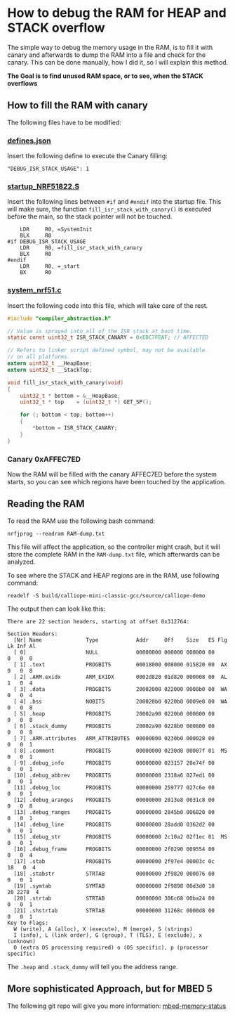 # How to debug the RAM for HEAP and STACK overflow

The simple way to debug the memory usage in the RAM, is to fill it with canary 
and afterwards to dump the RAM into a file and check for the canary. 
This can be done manually, how I did it, so I will explain this method.

**The Goal is to find unused RAM space, or to see, when the STACK overflows**

## How to fill the RAM with canary

The following files have to be modified:

### [defines.json](defines.json)
Insert the following define to execute the Canary filling:
```[bash]
"DEBUG_ISR_STACK_USAGE": 1
```

### [startup_NRF51822.S](yotta_modules/mbed-classic/targets/cmsis/TARGET_NORDIC/TARGET_MCU_NRF51822/TOOLCHAIN_GCC_ARM/startup_NRF51822.S) 

Insert the following lines between `#if` and `#endif` into the startup file.
This will make sure, the function `fill_isr_stack_with_canary()` 
is executed before the main, so the stack pointer will not be touched.

```[bash]
    LDR     R0, =SystemInit
    BLX     R0
#if DEBUG_ISR_STACK_USAGE
    LDR     R0, =fill_isr_stack_with_canary
    BLX     R0
#endif
    LDR     R0, =_start
    BX      R0
```

### [system_nrf51.c](yotta_modules/mbed-classic/targets/cmsis/TARGET_NORDIC/TARGET_MCU_NRF51822/system_nrf51.c)

Insert the following code into this file, which will take care of the rest.

``` c
#include "compiler_abstraction.h"

// Value is sprayed into all of the ISR stack at boot time.
static const uint32_t ISR_STACK_CANARY = 0xEDC7FEAF; // AFFECTED

// Refers to linker script defined symbol, may not be available
// on all platforms.
extern uint32_t __HeapBase;
extern uint32_t __StackTop;

void fill_isr_stack_with_canary(void)
{
    uint32_t * bottom = &__HeapBase;
    uint32_t * top    = (uint32_t *) GET_SP();

    for (; bottom < top; bottom++)
    {
        *bottom = ISR_STACK_CANARY;
    }
}

```


### Canary 0xAFFEC7ED

Now the RAM will be filled with the canary AFFEC7ED before the system starts, so you can see
which regions have been touched by the application.

## Reading the RAM

To read the RAM use the following bash command:
```[bash]
nrfjprog --readram RAM-dump.txt
```
This file will affect the application, so the controller might crash, 
but it will store the complete RAM in the `RAM-dump.txt` file, which afterwards can be analyzed.

To see where the STACK and HEAP regions are in the RAM, use following command:
```[bash] 
readelf -S build/calliope-mini-classic-gcc/source/calliope-demo
```

The output then can look like this:
```[bash]
There are 22 section headers, starting at offset 0x312764:

Section Headers:
  [Nr] Name              Type            Addr     Off    Size   ES Flg Lk Inf Al
  [ 0]                   NULL            00000000 000000 000000 00      0   0  0
  [ 1] .text             PROGBITS        00018000 008000 015820 00  AX  0   0  8
  [ 2] .ARM.exidx        ARM_EXIDX       0002d820 01d820 000008 00  AL  1   0  4
  [ 3] .data             PROGBITS        20002000 022000 0000b0 00  WA  0   0  4
  [ 4] .bss              NOBITS          200020b0 0220b0 0009e0 00  WA  0   0  8
  [ 5] .heap             PROGBITS        20002a90 0220b0 000800 00      0   0  8
  [ 6] .stack_dummy      PROGBITS        20002a90 0228b0 000800 00      0   0  8
  [ 7] .ARM.attributes   ARM_ATTRIBUTES  00000000 0230b0 000028 00      0   0  1
  [ 8] .comment          PROGBITS        00000000 0230d8 00007f 01  MS  0   0  1
  [ 9] .debug_info       PROGBITS        00000000 023157 20e74f 00      0   0  1
  [10] .debug_abbrev     PROGBITS        00000000 2318a6 027ed1 00      0   0  1
  [11] .debug_loc        PROGBITS        00000000 259777 027c6e 00      0   0  1
  [12] .debug_aranges    PROGBITS        00000000 2813e8 0031c8 00      0   0  8
  [13] .debug_ranges     PROGBITS        00000000 2845b0 006820 00      0   0  1
  [14] .debug_line       PROGBITS        00000000 28add0 0362d2 00      0   0  1
  [15] .debug_str        PROGBITS        00000000 2c10a2 02f1ec 01  MS  0   0  1
  [16] .debug_frame      PROGBITS        00000000 2f0290 009554 00      0   0  4
  [17] .stab             PROGBITS        00000000 2f97e4 00003c 0c     18   0  4
  [18] .stabstr          STRTAB          00000000 2f9820 000076 00      0   0  1
  [19] .symtab           SYMTAB          00000000 2f9898 00d3d0 10     20 2278  4
  [20] .strtab           STRTAB          00000000 306c68 00ba24 00      0   0  1
  [21] .shstrtab         STRTAB          00000000 31268c 0000d8 00      0   0  1
Key to Flags:
  W (write), A (alloc), X (execute), M (merge), S (strings)
  I (info), L (link order), G (group), T (TLS), E (exclude), x (unknown)
  O (extra OS processing required) o (OS specific), p (processor specific)
```

The `.heap` and `.stack_dummy` will tell you the address range.
 
 
## More sophisticated Approach, but for MBED 5 

The following git repo will give you more information:
[mbed-memory-status](https://github.com/nuket/mbed-memory-status) 